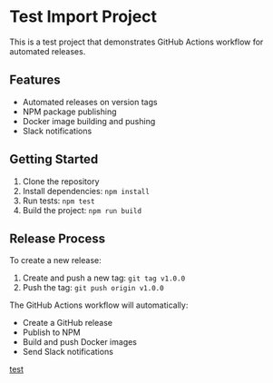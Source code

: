 # Test Import Project

This is a test project that demonstrates GitHub Actions workflow for automated releases.

## Features

- Automated releases on version tags
- NPM package publishing
- Docker image building and pushing
- Slack notifications

## Getting Started

1. Clone the repository
2. Install dependencies: `npm install`
3. Run tests: `npm test`
4. Build the project: `npm run build`

## Release Process

To create a new release:
1. Create and push a new tag: `git tag v1.0.0`
2. Push the tag: `git push origin v1.0.0`

The GitHub Actions workflow will automatically:
- Create a GitHub release
- Publish to NPM
- Build and push Docker images
- Send Slack notifications 

[test](https://google.com)
